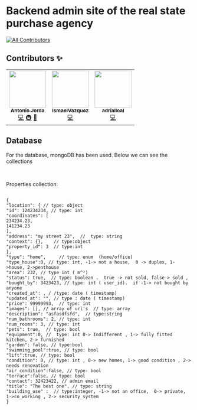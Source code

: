 

#  Backend admin site of the real state purchase agency


<!-- ALL-CONTRIBUTORS-BADGE:START - Do not remove or modify this section -->
[![All Contributors](https://img.shields.io/badge/all_contributors-3-orange.svg?style=flat-square)](#contributors-)
<!-- ALL-CONTRIBUTORS-BADGE:END -->

## Contributors ✨


<!-- ALL-CONTRIBUTORS-LIST:START - Do not remove or modify this section -->
<!-- prettier-ignore-start -->
<!-- markdownlint-disable -->
<table>
  <tr>
    <td align="center"><a href="https://tonijorda.com/"><img src="https://avatars.githubusercontent.com/u/49041487?v=4?s=100" width="100px;" alt=""/><br /><sub><b>Antonio Jorda</b></sub></a><br /><a href="https://github.com/real-state-masters/real-estate-purchase-agency-admin-API/commits?author=Skebard" title="Code">💻</a> <a href="#infra-Skebard" title="Infrastructure (Hosting, Build-Tools, etc)">🚇</a> <a href="#ideas-Skebard" title="Ideas, Planning, & Feedback">🤔</a></td>
    <td align="center"><a href="https://github.com/IsmaelVazquez"><img src="https://avatars.githubusercontent.com/u/66822532?v=4?s=100" width="100px;" alt=""/><br /><sub><b>IsmaelVazquez</b></sub></a><br /><a href="https://github.com/real-state-masters/real-estate-purchase-agency-admin-API/commits?author=IsmaelVazquez" title="Code">💻</a></td>
    <td align="center"><a href="https://github.com/adrialloal"><img src="https://avatars.githubusercontent.com/u/67317486?v=4?s=100" width="100px;" alt=""/><br /><sub><b>adrialloal</b></sub></a><br /><a href="https://github.com/real-state-masters/real-estate-purchase-agency-admin-API/commits?author=adrialloal" title="Code">💻</a></td>
  </tr>
</table>


   


<!-- markdownlint-restore -->
<!-- prettier-ignore-end -->

<!-- ALL-CONTRIBUTORS-LIST:END -->




## Database

 For the database, mongoDB has been used. Below we can see the collections
 
 <br>

  Properties collection: 
  
  
  
   ```jsonc
  
  {
"location": { // type: object
"id": 124234234, // type: int
"coordinates": [
234234.23,
141234.23
],
"address": "my street 23",  //  type: string
"context": {},    // type:object
"property_id": 3  // type:int
},
"type": "home",     // type: enum  (home/office)
"type_house":0, // type: int, -1-> not a house,  0 -> duplex, 1->house, 2->penthouse  
"area": 232, // type int ( m^²)
"status": true,  // type: boolean .  true -> not sold, false-> sold , 
"bought_by": 3423423, // type: int ( user_id).  if -1-> not bought by anyone
"created_at": , / /type: date ( timestamp)
"updated_at": "", // type : date ( timestamp)
"price": 99999993,  // type: int 
"images": [], // array of url's  // type: array
"description": "asfasdfsfd",  // type:string
"num_bathrooms": 2, // type: int
"num_rooms": 3, // type: int
"pets": true,  // type: bool
"equipment":0, //  type: int 0-> Indifferent , 1-> fully fitted kitchen, 2-> furnished  
"garden": false, // type:bool
"swimming_pool":true, // type: bool
"lift":true, // type: bool
"condition": 0, // type: int , 0-> new homes, 1-> good condition , 2-> needs renovation
"air_condition":false, // type: bool
"terrace":false, // type: bool
"contact": 32423422, // admin email
"title": "The best one", // type: string
"building_use" :  // type:integer, -1-> not an office,  0-> private, 1->co_working , 2-> security_system
}
    
```

    




